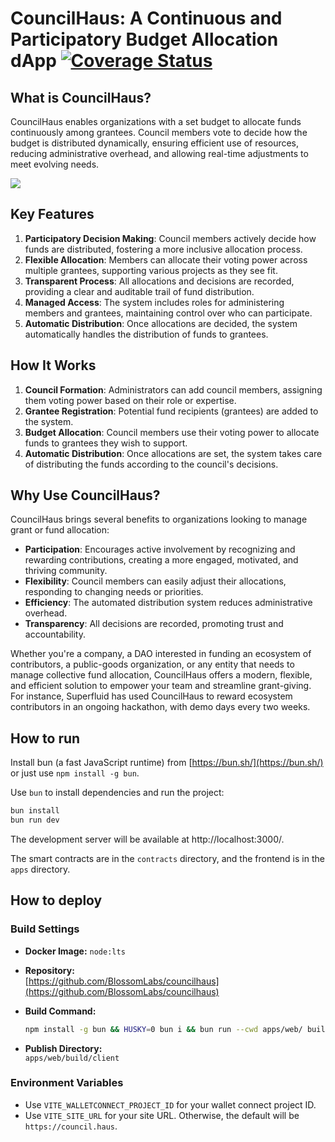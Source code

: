 # CouncilHaus: A Continuous and Participatory Budget Allocation dApp [![Coverage Status](https://coveralls.io/repos/github/BlossomLabs/councilhaus/badge.svg?branch=master&dummy=unused)](https://coveralls.io/github/BlossomLabs/councilhaus?branch=master)


## What is CouncilHaus?

CouncilHaus enables organizations with a set budget to allocate funds continuously among grantees. Council members vote to decide how the budget is distributed dynamically, ensuring efficient use of resources, reducing administrative overhead, and allowing real-time adjustments to meet evolving needs.

![](https://ipfs.blossom.software/ipfs/QmS39MkssLK2Tvv63NK7aYVmyDsDGJCJ2LEtBSr1saisK4)

## Key Features

1. **Participatory Decision Making**: Council members actively decide how funds are distributed, fostering a more inclusive allocation process.
2. **Flexible Allocation**: Members can allocate their voting power across multiple grantees, supporting various projects as they see fit.
3. **Transparent Process**: All allocations and decisions are recorded, providing a clear and auditable trail of fund distribution.
4. **Managed Access**: The system includes roles for administering members and grantees, maintaining control over who can participate.
5. **Automatic Distribution**: Once allocations are decided, the system automatically handles the distribution of funds to grantees.

## How It Works

1. **Council Formation**: Administrators can add council members, assigning them voting power based on their role or expertise.
2. **Grantee Registration**: Potential fund recipients (grantees) are added to the system.
3. **Budget Allocation**: Council members use their voting power to allocate funds to grantees they wish to support.
4. **Automatic Distribution**: Once allocations are set, the system takes care of distributing the funds according to the council's decisions.

## Why Use CouncilHaus?

CouncilHaus brings several benefits to organizations looking to manage grant or fund allocation:

- **Participation**: Encourages active involvement by recognizing and rewarding contributions, creating a more engaged, motivated, and thriving community.
- **Flexibility**: Council members can easily adjust their allocations, responding to changing needs or priorities.
- **Efficiency**: The automated distribution system reduces administrative overhead.
- **Transparency**: All decisions are recorded, promoting trust and accountability.

Whether you're a company, a DAO interested in funding an ecosystem of contributors, a public-goods organization,  or any entity that needs to manage collective fund allocation, CouncilHaus offers a modern, flexible, and efficient solution to empower your team and streamline grant-giving. For instance, Superfluid has used CouncilHaus to reward ecosystem contributors in an ongoing hackathon, with demo days every two weeks.

## How to run

Install bun (a fast JavaScript runtime) from [https://bun.sh/](https://bun.sh/) or just use `npm install -g bun`.

Use `bun` to install dependencies and run the project:

```bash
bun install
bun run dev
```

The development server will be available at http://localhost:3000/.

The smart contracts are in the `contracts` directory, and the frontend is in the `apps` directory.

## How to deploy

### Build Settings

- **Docker Image:**
  `node:lts`

- **Repository:**  
  [https://github.com/BlossomLabs/councilhaus](https://github.com/BlossomLabs/councilhaus)

- **Build Command:**  
  ```bash
  npm install -g bun && HUSKY=0 bun i && bun run --cwd apps/web/ build
  ```

- **Publish Directory:**  
  `apps/web/build/client`

### Environment Variables

- Use `VITE_WALLETCONNECT_PROJECT_ID` for your wallet connect project ID.
- Use `VITE_SITE_URL` for your site URL. Otherwise, the default will be `https://council.haus`.